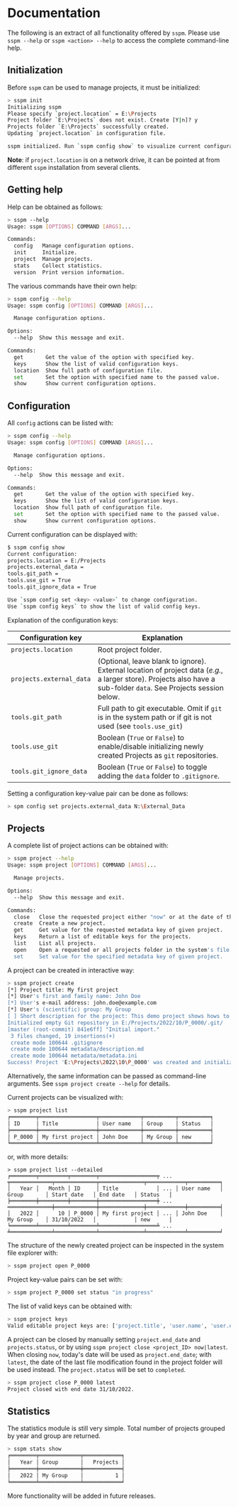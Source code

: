 # Documentation

The following is an extract of all functionality offered by `sspm`. Please use `sspm --help` or `sspm <action> --help` to access the complete command-line help. 

## Initialization

Before `sspm` can be used to manage projects, it must be initialized:

```bash
> sspm init
Initializing sspm
Please specify `project.location` = E:\Projects
Project folder `E:\Projects` does not exist. Create [Y|n]? y
Projects folder `E:\Projects` successfully created.
Updating `project.location` in configuration file.

sspm initialized. Run `sspm config show` to visualize current configuration.
```

**Note**: if `project.location` is on a network drive, it can be pointed at from different `sspm` installation from several clients.

## Getting help

Help can be obtained as follows:

```bash
> sspm --help
Usage: sspm [OPTIONS] COMMAND [ARGS]...

Commands:
  config   Manage configuration options.
  init     Initialize.
  project  Manage projects.
  stats    Collect statistics.
  version  Print version information.
```

The various commands have their own help:

```bash
> sspm config --help
Usage: sspm config [OPTIONS] COMMAND [ARGS]...

  Manage configuration options.

Options:
  --help  Show this message and exit.

Commands:
  get       Get the value of the option with specified key.
  keys      Show the list of valid configuration keys.
  location  Show full path of configuration file.
  set       Set the option with specified name to the passed value.
  show      Show current configuration options.
```

## Configuration

All `config` actions can be listed with:

```bash
> sspm config --help
Usage: sspm config [OPTIONS] COMMAND [ARGS]...

  Manage configuration options.

Options:
  --help  Show this message and exit.

Commands:
  get       Get the value of the option with specified key.
  keys      Show the list of valid configuration keys.
  location  Show full path of configuration file.
  set       Set the option with specified name to the passed value.
  show      Show current configuration options.
```

Current configuration can be displayed with:

```bash
$ sspm config show
Current configuration:
projects.location = E:/Projects
projects.external_data =
tools.git_path =
tools.use_git = True
tools.git_ignore_data = True

Use `sspm config set <key> <value>` to change configuration.
Use `sspm config keys` to show the list of valid config keys.
```

Explanation of the configuration keys:

| Configuration key        | Explanation                                                  |
| ------------------------ | ------------------------------------------------------------ |
| `projects.location`      | Root project folder.                                         |
| `projects.external_data` | (Optional, leave blank to ignore). External location of project data (*e.g.*, a larger store). Projects also have a sub-folder `data`. See Projects session below. |
| `tools.git_path`         | Full path to git executable. Omit if `git` is in the system path or if git is not used (see `tools.use_git`) |
| `tools.use_git`          | Boolean (`True` or `False`) to enable/disable initializing newly created Projects as `git` repositories. |
| `tools.git_ignore_data`  | Boolean (`True` or `False`) to toggle adding the `data` folder to `.gitignore`. |

Setting a configuration key-value pair can be done as follows:

```bash
> spm config set projects.external_data N:\External_Data
```

## Projects

A complete list of project actions can be obtained with:

```bash
> sspm project --help
Usage: sspm project [OPTIONS] COMMAND [ARGS]...

  Manage projects.

Options:
  --help  Show this message and exit.

Commands:
  close   Close the requested project either "now" or at the date of the "latest" modification.
  create  Create a new project.
  get     Get value for the requested metadata key of given project.
  keys    Return a list of editable keys for the projects.
  list    List all projects.
  open    Open a requested or all projects folder in the system's file explorer.
  set     Set value for the specified metadata key of given project.
```

A project can be created in interactive way:

```bash
> sspm project create
[*] Project title: My first project
[*] User's first and family name: John Doe
[*] User's e-mail address: john.doe@example.com
[*] User's (scientific) group: My Group
[ ] Short description for the project: This demo project shows hows to use `sspm`.
Initialized empty Git repository in E:/Projects/2022/10/P_0000/.git/
[master (root-commit) 841e6ff] "Initial import."
 3 files changed, 19 insertions(+)
 create mode 100644 .gitignore
 create mode 100644 metadata/description.md
 create mode 100644 metadata/metadata.ini
Success! Project 'E:\Projects\2022\10\P_0000' was created and initialized.
```

Alternatively, the same information can be passed as command-line arguments. See `sspm project create --help` for details.

Current projects can be visualized with:

```bash
> sspm project list
╒════════╤══════════════════╤═════════════╤══════════╤══════════╕
│ ID     │ Title            │ User name   │ Group    │ Status   │
╞════════╪══════════════════╪═════════════╪══════════╪══════════╡
│ P_0000 │ My first project │ John Doe    │ My Group │ new      │
╘════════╧══════════════════╧═════════════╧══════════╧══════════╛
```

or, with more details:

```
> sspm project list --detailed
╒════════╤═════════╤════════╤══════════════════╤ ... ╤═════════════╤═════════════╤══════════════╤════════════╤══════════╕
│   Year │   Month │ ID     │ Title            │ ... │ User name   │ Group       │ Start date   │ End date   │ Status   │
╞════════╪═════════╪════════╪══════════════════╪ ... ══════════════╪═════════════╪══════════════╪════════════╪══════════╡
│   2022 │      10 │ P_0000 │ My first project │ ... │ John Doe    │ My Group    │ 31/10/2022   │            │ new      │
╘════════╧═════════╧════════╧══════════════════╧ ... ╧═════════════╧═════════════╧══════════════╧════════════╧══════════╛
```

The structure of the newly created project can be inspected in the system file explorer with:

```bash
> sspm project open P_0000
```

Project key-value pairs can be set with:

```bash
> sspm project P_0000 set status "in progress"
```

The list of valid keys can be obtained with:

```bash
> sspm project keys
Valid editable project keys are: ['project.title', 'user.name', 'user.email', 'user.group', 'project.start_date', 'project.end_date', 'project.status']
```

A project can be closed by manually setting `project.end_date` and `projects.status`, or by using `sspm project close <project_ID> now|latest`. When closing `now`, today's date will be used as `project.end_date`; with `latest`, the date of the last file modification found in the project folder will be used instead. The `project.status` will be set to `completed`.

```bash
> sspm project close P_0000 latest
Project closed with end date 31/10/2022.
```

## Statistics

The statistics module is still very simple. Total number of projects grouped by year and group are returned.

```bash
> sspm stats show
╒════════╤═════════════╤════════════╕
│   Year │ Group       │   Projects │
╞════════╪═════════════╪════════════╡
│   2022 │ My Group    │          1 │
╘════════╧═════════════╧════════════╛
```

More functionality will be added in future releases.